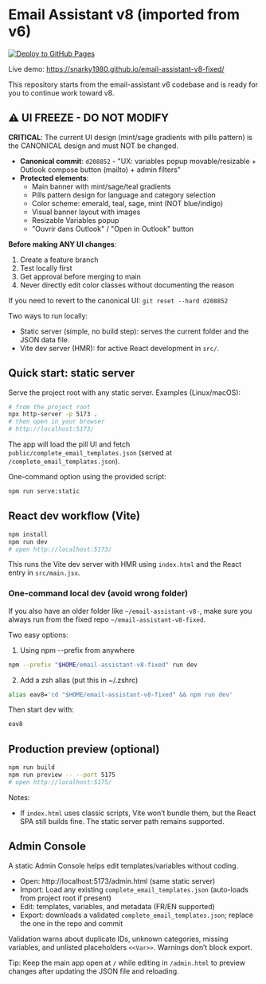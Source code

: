 # Email Assistant v8 (imported from v6)

[![Deploy to GitHub Pages](https://github.com/snarky1980/email-assistant-v8-fixed/actions/workflows/deploy.yml/badge.svg)](https://github.com/snarky1980/email-assistant-v8-fixed/actions/workflows/deploy.yml)

Live demo: https://snarky1980.github.io/email-assistant-v8-fixed/

This repository starts from the email-assistant v6 codebase and is ready for you to continue work toward v8.

## ⚠️ UI FREEZE - DO NOT MODIFY

**CRITICAL**: The current UI design (mint/sage gradients with pills pattern) is the CANONICAL design and must NOT be changed.

- **Canonical commit**: `d208852` - "UX: variables popup movable/resizable + Outlook compose button (mailto) + admin filters"
- **Protected elements**:
  - Main banner with mint/sage/teal gradients
  - Pills pattern design for language and category selection
  - Color scheme: emerald, teal, sage, mint (NOT blue/indigo)
  - Visual banner layout with images
  - Resizable Variables popup
  - "Ouvrir dans Outlook" / "Open in Outlook" button

**Before making ANY UI changes**:
1. Create a feature branch
2. Test locally first
3. Get approval before merging to main
4. Never directly edit color classes without documenting the reason

If you need to revert to the canonical UI: `git reset --hard d208852`

Two ways to run locally:

- Static server (simple, no build step): serves the current folder and the JSON data file.
- Vite dev server (HMR): for active React development in `src/`.

## Quick start: static server

Serve the project root with any static server. Examples (Linux/macOS):

```bash
# from the project root
npx http-server -p 5173 .
# then open in your browser
# http://localhost:5173/
```

The app will load the pill UI and fetch `public/complete_email_templates.json` (served at `/complete_email_templates.json`).

One-command option using the provided script:

```bash
npm run serve:static
```

## React dev workflow (Vite)

```bash
npm install
npm run dev
# open http://localhost:5173/
```

This runs the Vite dev server with HMR using `index.html` and the React entry in `src/main.jsx`.

### One-command local dev (avoid wrong folder)

If you also have an older folder like `~/email-assistant-v8-`, make sure you always run from the fixed repo `~/email-assistant-v8-fixed`.

Two easy options:

1) Using npm --prefix from anywhere

```bash
npm --prefix "$HOME/email-assistant-v8-fixed" run dev
```

2) Add a zsh alias (put this in ~/.zshrc)

```bash
alias eav8='cd "$HOME/email-assistant-v8-fixed" && npm run dev'
```

Then start dev with:

```bash
eav8
```

## Production preview (optional)

```bash
npm run build
npm run preview -- --port 5175
# open http://localhost:5175/
```

Notes:
- If `index.html` uses classic scripts, Vite won’t bundle them, but the React SPA still builds fine. The static server path remains supported.

## Admin Console

A static Admin Console helps edit templates/variables without coding.

- Open: http://localhost:5173/admin.html (same static server)
- Import: Load any existing `complete_email_templates.json` (auto-loads from project root if present)
- Edit: templates, variables, and metadata (FR/EN supported)
- Export: downloads a validated `complete_email_templates.json`; replace the one in the repo and commit

Validation warns about duplicate IDs, unknown categories, missing variables, and unlisted placeholders `<<Var>>`. Warnings don’t block export.

Tip: Keep the main app open at `/` while editing in `/admin.html` to preview changes after updating the JSON file and reloading.
